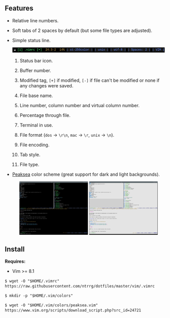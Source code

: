 ## Features

* Relative line numbers.

* Soft tabs of 2 spaces by default (but some file types are adjusted).

* Simple status line.

  <p align="center">
    <img src="screenshots/statusline.png"/>
  </p>

  1. Status bar icon.
  2. Buffer number.

  3. Modified tag, `[+]` if modified, `[-]` if file can't be modified or none
     if any changes were saved.

  4. File base name.
  5. Line number, column number and virtual column number.
  6. Percentage through file.
  7. Terminal in use.
  8. File format (`dos` -> `\r\n`, `mac` -> `\r`, `unix` -> `\n`).
  9. File encoding.
  10. Tab style.
  11. File type.

* [Peaksea][] color scheme (great support for dark and light backgrounds).

  <p align="center">
    <img width="45%" src="screenshots/dark.png"/>
    <img width="45%" src="screenshots/light.png"/>
  </p>

[Peaksea]: https://www.vim.org/scripts/script.php?script_id=760

## Install

**Requires:**

* Vim >= 8.1

```shell-session
$ wget -O "$HOME/.vimrc" https://raw.githubusercontent.com/ntrrg/dotfiles/master/vim/.vimrc
```

```shell-session
$ mkdir -p "$HOME/.vim/colors"
```

```shell-session
$ wget -O "$HOME/.vim/colors/peaksea.vim" https://www.vim.org/scripts/download_script.php?src_id=24721
```
